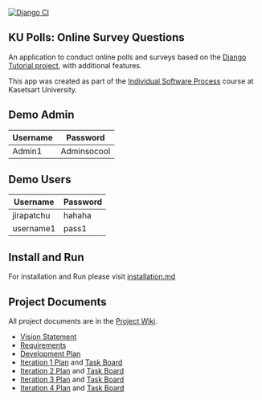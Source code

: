 [![Django CI](https://github.com/Jobdaiyoung/ku-polls/actions/workflows/django.yml/badge.svg)](https://github.com/Jobdaiyoung/ku-polls/actions/workflows/django.yml)

## KU Polls: Online Survey Questions 

An application to conduct online polls and surveys based
on the [Django Tutorial project][django-tutorial], with
additional features.

This app was created as part of the [Individual Software Process](
https://cpske.github.io/ISP) course at Kasetsart University.

## Demo Admin
| Username   | Password |
|------------|----------|
|   Admin1   | Adminsocool |

## Demo Users
| Username   | Password |
|------------|----------|
| jirapatchu | hahaha   |
| username1  | pass1    |

## Install and Run
For installation and Run please visit [installation.md](./installation.md)

## Project Documents

All project documents are in the [Project Wiki](../../wiki/Home).

- [Vision Statement](../../wiki/Vision%20Statement)
- [Requirements](../../wiki/Requirements)
- [Development Plan](../../wiki/Development-Plan)
- [Iteration 1 Plan](../../wiki/Iteration-1-Plan) and [Task Board](https://github.com/users/Jobdaiyoung/projects/2/views/5)
- [Iteration 2 Plan](../../wiki/Iteration-2-Plan) and [Task Board](https://github.com/users/Jobdaiyoung/projects/2/views/7)
- [Iteration 3 Plan](../../wiki/Iteration-3-Plan) and [Task Board](https://github.com/users/Jobdaiyoung/projects/2/views/9)
- [Iteration 4 Plan](../../wiki/Iteration-4-Plan) and [Task Board](https://github.com/users/Jobdaiyoung/projects/2/views/10)

[django-tutorial]: https://docs.djangoproject.com/en/4.1/intro/tutorial01/
